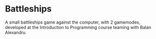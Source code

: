 # Battleships

A small battleships game against the computer, with 2 gamemodes, developed at the Introduction to Programming course teaming with Balan Alexandru.
